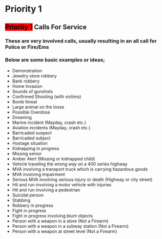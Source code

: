 # Priority 1


## <span style="background-color: rgb(255,0,0)"><span style="color:black">Priority 1</span></span> Calls For Service

### These are very involved calls, usually resulting in an all call for Police or Fire/Ems
### Below are some basic examples or ideas;

- Demonstration
- Jewelry store robbery
- Bank robbery
- Home Invasion
- Sounds of gunshots
- Confirmed Shooting (with victims)
- Bomb threat
- Large animal on the loose
- Possible Overdose
- Drowning
- Marine incident (Mayday, crash etc.)
- Aviation incidents (Mayday, crash etc.)
- Barricaded suspect
- Barricaded subject
- Hostage situation
- Kidnapping in progress
- Missing senior
- Amber Alert (Missing or kidnapped child)
- Vehicle traveling the wrong way on a 400 series highway
- MVA involving a transport truck which is carrying hazardous goods
- MVA involving impairment
- Serious MVA involving serious injury or death (Highway or city street)
- Hit and run involving a motor vehicle with injuries
- Hit and run involving a pedestrian
- Suicidal person
- Stabbing
- Robbery in progress
- Fight in progress
- Fight in progress involving blunt objects
- Person with a weapon in a store (Not a Firearm)
- Person with a weapon in a subway station (Not a Firearm)
- Person with a weapon at street level (Not a Firearm)